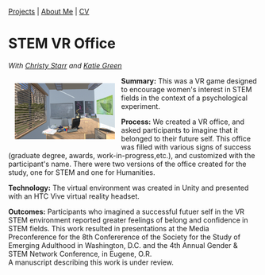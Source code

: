 
[Projects](index.html) | [About Me](bio.html) | [CV](CV.html) 

# STEM VR Office 
*With [Christy Starr](https://www.researchgate.net/profile/Christine_Starr) and [Katie Green](http://www.katieagreen.com/)*

<img align = "left" src="STEM_VR.png" width = "40%" style="padding: 13px 13px 13px 13px;">

**Summary:** This was a VR game designed to encourage women's interest in STEM fields in the context of a psychological experiment.

**Process:** We created a VR office, and asked participants to imagine that it belonged to their future self. This office was filled with various signs of success (graduate degree, awards, work-in-progress,etc.), and customized with the participant's name. There were two versions of the office created for the study, one for STEM and one for Humanities. 

**Technology:** The virtual environment was created in Unity and presented with an HTC Vive virtual reality headset. 

**Outcomes:** Participants who imagined a successful futuer self in the VR STEM environment reported greater feelings of belong and confidence in STEM fields. This work resulted in presentations at the Media Preconference for the 8th Confererence of the Society for the Study of Emerging Adulthood in Washington, D.C. and the 4th Annual Gender & STEM Network Conference, in Eugene, O.R. <br>
A manuscript describing this work is under review.

